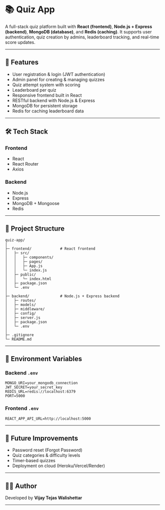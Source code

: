 # 📚 Quiz App

A full-stack quiz platform built with **React (frontend)**, **Node.js + Express (backend)**, **MongoDB (database)**, and **Redis (caching)**.
It supports user authentication, quiz creation by admins, leaderboard tracking, and real-time score updates.

---

## 🚀 Features

* User registration & login (JWT authentication)
* Admin panel for creating & managing quizzes
* Quiz attempt system with scoring
* Leaderboard per quiz
* Responsive frontend built in React
* RESTful backend with Node.js & Express
* MongoDB for persistent storage
* Redis for caching leaderboard data

---

## 🛠️ Tech Stack

### Frontend

* React
* React Router
* Axios

### Backend

* Node.js
* Express
* MongoDB + Mongoose
* Redis

---

## 📂 Project Structure

```
quiz-app/              
│
├─ frontend/             # React frontend
│   ├─ src/
│   │   ├─ components/
│   │   ├─ pages/
│   │   ├─ App.js
│   │   └─ index.js
│   ├─ public/
│   │   └─ index.html
│   ├─ package.json
│   └─ .env             
│
├─ backend/              # Node.js + Express backend
│   ├─ routes/
│   ├─ models/
│   ├─ middleware/
│   ├─ config/           
│   ├─ server.js
│   ├─ package.json
│   └─ .env             
│
├─ .gitignore
└─ README.md
```



---

## 🔑 Environment Variables

### Backend `.env`

```
MONGO_URI=your_mongodb_connection
JWT_SECRET=your_secret_key
REDIS_URL=redis://localhost:6379
PORT=5000
```

### Frontend `.env`

```
REACT_APP_API_URL=http://localhost:5000
```

---

## 📝 Future Improvements

* Password reset (Forgot Password)
* Quiz categories & difficulty levels
* Timer-based quizzes
* Deployment on cloud (Heroku/Vercel/Render)

---

## 👨‍💻 Author

Developed by **Vijay Tejas Walishettar**

---

